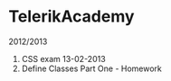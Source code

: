 TelerikAcademy
==============
2012/2013

1. CSS exam 13-02-2013 
2. Define Classes Part One  - Homework
